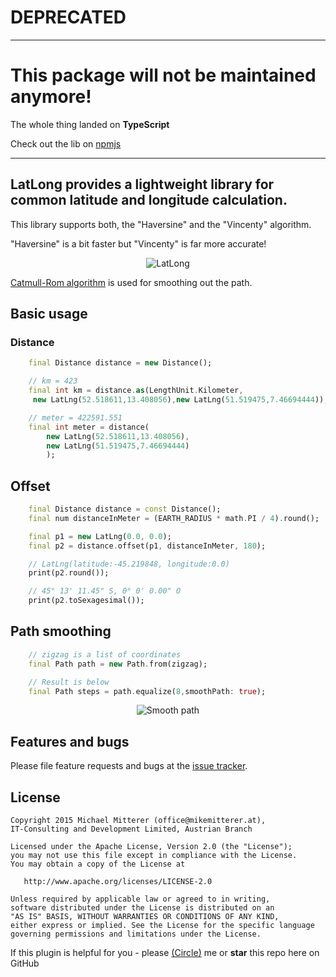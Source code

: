 # DEPRECATED

---
# This package will not be maintained anymore!
The whole thing landed on **TypeScript**

Check out the lib on [npmjs](https://www.npmjs.com/package/@mmit/latlong)

---
## LatLong provides a lightweight library for common latitude and longitude calculation.
This library supports both, the "Haversine" and the "Vincenty" algorithm.

"Haversine" is a bit faster but "Vincenty" is far more accurate!

<p align="center">
    <img alt="LatLong" src="https://github.com/MikeMitterer/dart-latlong/raw/master/doc/images/latlong.jpg">
</p>

[Catmull-Rom algorithm](http://hawkesy.blogspot.co.at/2010/05/catmull-rom-spline-curve-implementation.html) is used for smoothing out the path.

## Basic usage

### Distance
```dart
    final Distance distance = new Distance();

    // km = 423
    final int km = distance.as(LengthUnit.Kilometer,
     new LatLng(52.518611,13.408056),new LatLng(51.519475,7.46694444));

    // meter = 422591.551
    final int meter = distance(
        new LatLng(52.518611,13.408056),
        new LatLng(51.519475,7.46694444)
        );

```

## Offset
```dart
    final Distance distance = const Distance();
    final num distanceInMeter = (EARTH_RADIUS * math.PI / 4).round();

    final p1 = new LatLng(0.0, 0.0);
    final p2 = distance.offset(p1, distanceInMeter, 180);

    // LatLng(latitude:-45.219848, longitude:0.0)
    print(p2.round());

    // 45° 13' 11.45" S, 0° 0' 0.00" O
    print(p2.toSexagesimal());

```

## Path smoothing
```dart
    // zigzag is a list of coordinates
    final Path path = new Path.from(zigzag);

    // Result is below
    final Path steps = path.equalize(8,smoothPath: true);
```
<p align="center">
    <img alt="Smooth path" src="https://github.com/MikeMitterer/dart-latlong/raw/master/doc/images/smooth-path.jpg">
</p>

## Features and bugs
Please file feature requests and bugs at the [issue tracker](https://github.com/MikeMitterer/dart-latlong/issues).

## License

    Copyright 2015 Michael Mitterer (office@mikemitterer.at),
    IT-Consulting and Development Limited, Austrian Branch

    Licensed under the Apache License, Version 2.0 (the "License");
    you may not use this file except in compliance with the License.
    You may obtain a copy of the License at

       http://www.apache.org/licenses/LICENSE-2.0

    Unless required by applicable law or agreed to in writing,
    software distributed under the License is distributed on an
    "AS IS" BASIS, WITHOUT WARRANTIES OR CONDITIONS OF ANY KIND,
    either express or implied. See the License for the specific language
    governing permissions and limitations under the License.


If this plugin is helpful for you - please [(Circle)](http://gplus.mikemitterer.at/) me
or **star** this repo here on GitHub
